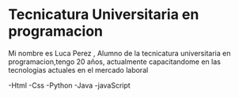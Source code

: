 <h1>Tecnicatura Universitaria en programacion</h1>

Mi nombre es Luca Perez , Alumno de la tecnicatura universitaria en programacion,tengo 20 años,
actualmente capacitandome en las tecnologias actuales en el mercado laboral

-Html
-Css
-Python
-Java
-javaScript
